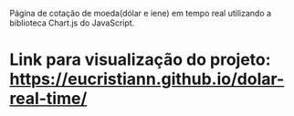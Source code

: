 Página de cotação de moeda(dólar e iene) em tempo real utilizando a biblioteca Chart.js do JavaScript.
# Link para visualização do projeto: https://eucristiann.github.io/dolar-real-time/
